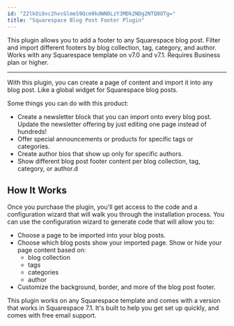 ```yaml
---
id: "Z2lkOi8vc2hvcGlmeS9Qcm9kdWN0LzY3MDk2NDg2NTQ0OTg="
title: "Squarespace Blog Post Footer Plugin"
---
```


This plugin allows you to add a footer to any Squarespace blog post. Filter and import different footers by blog collection, tag, category, and author. Works with any Squarespace template on v7.0 and v7.1. Requires Business plan or higher.
<hr>

With this plugin, you can create a page of content and import it into any blog post. Like a global widget for Squarespace blog posts.

Some things you can do with this product:

- Create a newsletter block that you can import onto every blog post. Update the newsletter offering by just editing one page instead of hundreds!
- Offer special announcements or products for specific tags or categories.
- Create author bios that show up only for specific authors.
- Show different blog post footer content per blog collection, tag, category, or author.d

## How It Works
Once you purchase the plugin, you'll get access to the code and a configuration wizard that will walk you through the installation process. You can use the configuration wizard to generate code that will allow you to:

- Choose a page to be imported into your blog posts.
- Choose which blog posts show your imported page. Show or hide your page content based on:
    - blog collection
    - tags
    - categories
    - author
- Customize the background, border, and more of the blog post footer.

This plugin works on any Squarespace template and comes with a version that works in Squarespace 7.1. It's built to help you get set up quickly, and comes with free email support.